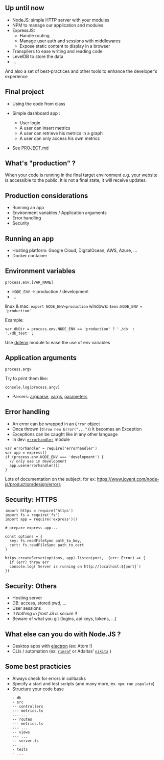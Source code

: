 
## Up until now

- NodeJS: simple HTTP server with your modules
- NPM to manage our application and modules
- ExpressJS:
  - Handle routing
  - Manage user auth and sessions with middlewares
  - Expose static content to display in a browser
- Transpilers to ease writing and reading code
- LevelDB to store the data
- ...

And also a set of best-practices and other tools to enhance the developer’s experience

## Final project

* Using the code from class

* Simple dashboard app :
  * User login
  * A user can insert metrics
  * A user can retrieve his metrics in a graph
  * A user can only access his own metrics
* See [PROJECT.md](../PROJECT.md)

## What's "production" ?

When your code is running in the final target environment e.g. your website is accessible to the public. It is not a final state, it will receive updates.

## Production considerations

- Running an app 
- Environment variables / Application arguments 
- Error handling 
- Security

## Running an app 

- Hosting platform: Google Cloud, DigitalOcean, AWS, Azure, ...
- Docker container

## Environment variables

`process.env.[VAR_NAME]`

- `NODE_ENV` -> production / development 
- ...

linux & mac: `export NODE_ENV=production`
windows: `$env:NODE_ENV = 'production'`

Example:
```
var dbDir = process.env.NODE_ENV == 'production' ? './db' : './db_test' ;
```

Use [dotenv](https://www.npmjs.com/package/dotenv) module to ease the use of env variables

## Application arguments 

`process.argv`

Try to print them like:
```
console.log(process.argv)
```

- Parsers: [argparse](http://nodeca.github.io/argparse/), [yargs](http://yargs.js.org), [parameters](https://github.com/adaltas/node-parameters)

## Error handling 

- An error can be wrapped in an `Error` object 
- Once thrown (`throw new Error("...")`) it becomes an Exception
- Exceptions can be caught like in any other language 
- In dev: [`errorhandler`](https://www.npmjs.com/package/errorhandler) module

```
var errorhandler = require('errorhandler')
var app = express()
if (process.env.NODE_ENV === 'development') {
  // only use in development
  app.use(errorhandler())
}
```
Lots of documentation on the subject, for ex: https://www.joyent.com/node-js/production/design/errors

## Security: HTTPS

```
import https = require('https')
import fs = require('fs')
import app = require('express')()

# prepare express app...

const options = {
  key: fs.readFileSync path_to_key,
  cert: fs.readFileSync path_to_cert
}

https.createServer(options, app).listen(port,  (err: Error) => {
  if (err) throw err
  console.log(`Server is running on http://localhost:${port}`)
})
```

## Security: Others

- Hosting server 
- DB: access, stored pwd, ...
- User sessions
- !! *Nothing in front JS is secure* !!
- Beware of what you git (logins, api keys, tokens, ...)

## What else can you do with Node.JS ?

- Desktop apps with [electron](http://electronjs.org) (ex: Atom !) 
- CLIs / automation (ex: [`rimraf`](https://github.com/isaacs/rimraf) or Adaltas' [`nikita`](https://github.com/adaltas/node-nikita) )

## Some best practicies

- Always check for errors in callbacks
- Specify a start and test scripts (and many more, ex. `npm run populate`)
- Structure your code base
  ```
  - db
  - src 
  -- controllers
  --- metrics.ts
  --- ...
  -- routes
  --- metrics.ts
  --- ...
  -- views
  --- ...
  -- server.ts
  -- ...
  - tests
  - ...
  ```

